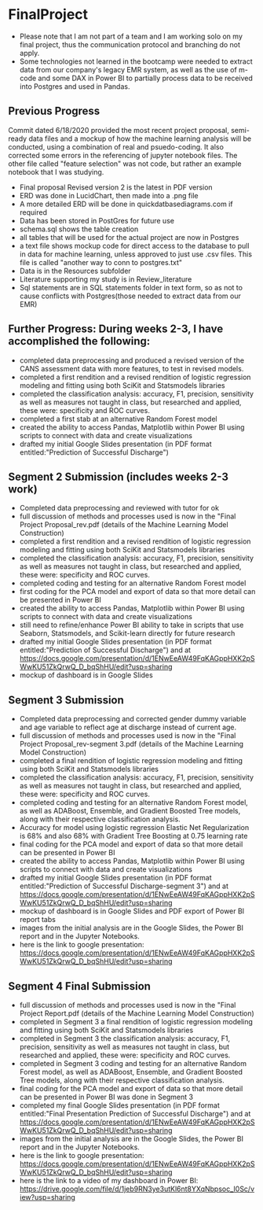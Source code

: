 # FinalProject
- Please note that I am not part of a team and I am working solo on my final project, thus the communication protocol and branching do not apply.  
- Some technologies not learned in the bootcamp were needed to extract data from our company's legacy EMR system, as well as the use of m-code and some DAX in Power BI to partially process data to be received into Postgres and used in Pandas.

## Previous Progress
Commit dated 6/18/2020 provided the most recent project proposal, semi-ready data files and a mockup of
how the machine learning analysis will be conducted, using a combination of real and psuedo-coding.  It also corrected some errors in the referencing of jupyter notebook files.  The other file called "feature selection" was not code, but rather an example notebook that I was studying.
- Final proposal Revised version 2 is the latest in PDF version
- ERD was done in LucidChart, then made into a .png file
- A more detailed ERD will be done in quickdatbasediagrams.com if required
- Data has been stored in PostGres for future use
- schema.sql shows the table creation
- all tables that will be used for the actual project are now in Postgres
- a text file shows mockup code for direct access to the database to pull in data for machine learning, unless approved to just use .csv files.  This file is called "another way to conn to postgres.txt"
- Data is in the Resources subfolder
- Literature supporting my study is in Review_literature
- Sql statements are in SQL statements folder in text form, so as not to cause conflicts 
with Postgres(those needed to extract data from our EMR)

## Further Progress: During weeks 2-3, I have accomplished the following:
- completed data preprocessing and produced a revised version of the CANS assessment data with more features, to test in revised models.
- completed a first rendition and a revised rendition of logistic regression modeling and fitting using both SciKit and Statsmodels libraries
- completed the classification analysis: accuracy, F1, precision, sensitivity as well as measures not taught in class, but researched and applied, these were: specificity and ROC curves.
- completed a first stab at an alternative Random Forest model
- created the ability to access Pandas, Matplotlib within Power BI using scripts to connect with data and create visualizations
- drafted my initial Google Slides presentation (in PDF format entitled:"Prediction of Successful Discharge")

## Segment 2 Submission (includes weeks 2-3 work)
- Completed data preprocessing and reviewed with tutor for ok
- full discussion of methods and processes used is now in the "Final Project Proposal_rev.pdf (details of the Machine Learning Model Construction)
- completed a first rendition and a revised rendition of logistic regression modeling and fitting using both SciKit and Statsmodels libraries
- completed the classification analysis: accuracy, F1, precision, sensitivity as well as measures not taught in class, but researched and applied, these were: specificity and ROC curves.
- completed coding and testing for an alternative Random Forest model
- first coding for the PCA model and export of data so that more detail can be presented in Power BI
- created the ability to access Pandas, Matplotlib within Power BI using scripts to connect with data and create visualizations
- still need to refine/enhance Power BI ability to take in scripts that use Seaborn, Statsmodels, and Scikit-learn directly for future research
- drafted my initial Google Slides presentation (in PDF format entitled:"Prediction of Successful Discharge") and at https://docs.google.com/presentation/d/1ENwEeAW49FqKAGppHXK2pSWwKU51ZkQrwQ_D_bqShHU/edit?usp=sharing
- mockup of dashboard is in Google Slides


## Segment 3 Submission
- Completed data preprocessing and corrected gender dummy variable and age variable to reflect age at discharge instead of current age.
- full discussion of methods and processes used is now in the "Final Project Proposal_rev-segment 3.pdf (details of the Machine Learning Model Construction)
- completed a final rendition of logistic regression modeling and fitting using both SciKit and Statsmodels libraries
- completed the classification analysis: accuracy, F1, precision, sensitivity as well as measures not taught in class, but researched and applied, these were: specificity and ROC curves.
- completed coding and testing for an alternative Random Forest model, as well as ADABoost, Ensemble, and Gradient Boosted Tree models, along with their respective classification analysis.
- Accuracy for model using logistic regression Elastic Net Regularization is 68% and also 68% with Gradient Tree Boosting at 0.75 learning rate
- final coding for the PCA model and export of data so that more detail can be presented in Power BI
- created the ability to access Pandas, Matplotlib within Power BI using scripts to connect with data and create visualizations
- drafted my initial Google Slides presentation (in PDF format entitled:"Prediction of Successful Discharge-segment 3") and at https://docs.google.com/presentation/d/1ENwEeAW49FqKAGppHXK2pSWwKU51ZkQrwQ_D_bqShHU/edit?usp=sharing
- mockup of dashboard is in Google Slides and PDF export of Power BI report tabs
- images from the initial analysis are in the Google Slides, the Power BI report and in the Jupyter Notebooks.
- here is the link to google presentation: https://docs.google.com/presentation/d/1ENwEeAW49FqKAGppHXK2pSWwKU51ZkQrwQ_D_bqShHU/edit?usp=sharing

## Segment 4 Final Submission

- full discussion of methods and processes used is now in the "Final Project Report.pdf (details of the Machine Learning Model Construction)
- completed in Segment 3 a final rendition of logistic regression modeling and fitting using both SciKit and Statsmodels libraries
- completed in Segment 3 the classification analysis: accuracy, F1, precision, sensitivity as well as measures not taught in class, but researched and applied, these were: specificity and ROC curves.
- completed in Segment 3 coding and testing for an alternative Random Forest model, as well as ADABoost, Ensemble, and Gradient Boosted Tree models, along with their respective classification analysis.
- final coding for the PCA model and export of data so that more detail can be presented in Power BI was done in Segment 3 
- completed my final Google Slides presentation (in PDF format entitled:"Final Presentation Prediction of Successful Discharge") and at https://docs.google.com/presentation/d/1ENwEeAW49FqKAGppHXK2pSWwKU51ZkQrwQ_D_bqShHU/edit?usp=sharing
- images from the initial analysis are in the Google Slides, the Power BI report and in the Jupyter Notebooks.
- here is the link to google presentation: https://docs.google.com/presentation/d/1ENwEeAW49FqKAGppHXK2pSWwKU51ZkQrwQ_D_bqShHU/edit?usp=sharing
- here is the link to a video of my dashboard in Power BI: https://drive.google.com/file/d/1jeb9RN3ye3utKl6nt8YXqNbpsoc_I0Sc/view?usp=sharing




